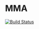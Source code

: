 # MMA

[![Build Status](https://travis-ci.org/KristofferC/MMA.jl.svg?branch=master)](https://travis-ci.org/KristofferC/MMA.jl)
